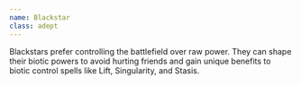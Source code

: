 ```yaml
---
name: Blackstar
class: adept
---
```

Blackstars prefer controlling the battlefield over raw power. They can shape their biotic powers to avoid hurting
friends and gain unique benefits to biotic control spells like Lift, Singularity, and Stasis.
